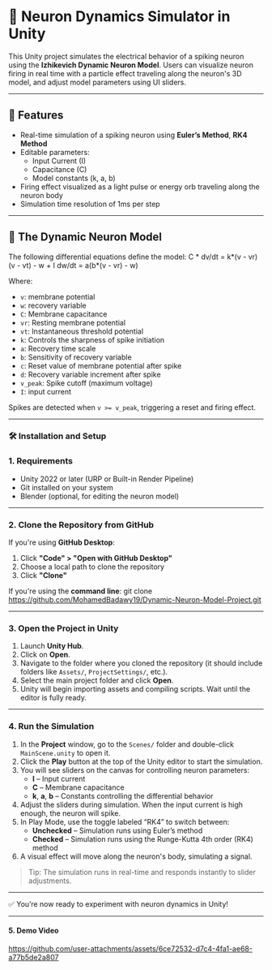 # 🧠 Neuron Dynamics Simulator in Unity

This Unity project simulates the electrical behavior of a spiking neuron using the **Izhikevich Dynamic Neuron Model**. Users can visualize neuron firing in real time with a particle effect traveling along the neuron's 3D model, and adjust model parameters using UI sliders.

---

## 🚀 Features

- Real-time simulation of a spiking neuron using **Euler’s Method**, **RK4 Method**
- Editable parameters:
  - Input Current (I)
  - Capacitance (C)
  - Model constants (k, a, b)
- Firing effect visualized as a light pulse or energy orb traveling along the neuron body
- Simulation time resolution of 1ms per step

---

## 🧬 The Dynamic Neuron Model

The following differential equations define the model:
C * dv/dt = k*(v - vr)(v - vt) - w + I
dw/dt = a(b*(v - vr) - w)


Where:
- `v`: membrane potential
- `w`: recovery variable
- `C`: Membrane capacitance
- `vr`: Resting membrane potential
- `vt`: Instantaneous threshold potential
- `k`: Controls the sharpness of spike initiation
- `a`: Recovery time scale
- `b`: Sensitivity of recovery variable
- `c`: Reset value of membrane potential after spike
- `d`: Recovery variable increment after spike
- `v_peak`: Spike cutoff (maximum voltage)
- `I`: input current

Spikes are detected when `v >= v_peak`, triggering a reset and firing effect.

---

### 🛠️ Installation and Setup

### 1. Requirements
- Unity 2022 or later (URP or Built-in Render Pipeline)
- Git installed on your system
- Blender (optional, for editing the neuron model)

---

### 2. Clone the Repository from GitHub

If you're using **GitHub Desktop**:
1. Click **"Code" > "Open with GitHub Desktop"**
2. Choose a local path to clone the repository
3. Click **"Clone"**

If you're using the **command line**:
git clone https://github.com/MohamedBadawy19/Dynamic-Neuron-Model-Project.git

---

### 3. Open the Project in Unity

1. Launch **Unity Hub**.
2. Click on **Open**.
3. Navigate to the folder where you cloned the repository (it should include folders like `Assets/`, `ProjectSettings/`, etc.).
4. Select the main project folder and click **Open**.
5. Unity will begin importing assets and compiling scripts. Wait until the editor is fully ready.

---

### 4. Run the Simulation

1. In the **Project** window, go to the `Scenes/` folder and double-click `MainScene.unity` to open it.
2. Click the **Play** button at the top of the Unity editor to start the simulation.
3. You will see sliders on the canvas for controlling neuron parameters:
   - **I** – Input current
   - **C** – Membrane capacitance
   - **k**, **a**, **b** – Constants controlling the differential behavior
4. Adjust the sliders during simulation. When the input current is high enough, the neuron will spike.
5. In Play Mode, use the toggle labeled “RK4” to switch between:
   - **Unchecked** – Simulation runs using Euler’s method
   - **Checked** – Simulation runs using the Runge-Kutta 4th order (RK4) method
6. A visual effect will move along the neuron's body, simulating a signal.

> Tip: The simulation runs in real-time and responds instantly to slider adjustments.

---

✅ You’re now ready to experiment with neuron dynamics in Unity!

---

#### 5. Demo Video
https://github.com/user-attachments/assets/6ce72532-d7c4-4fa1-ae68-a77b5de2a807